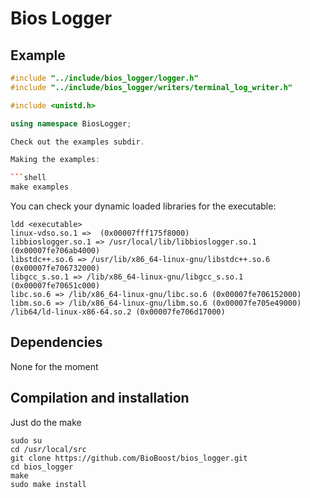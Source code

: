 # Bios Logger


## Example

```C++
#include "../include/bios_logger/logger.h"
#include "../include/bios_logger/writers/terminal_log_writer.h"

#include <unistd.h>

using namespace BiosLogger;

Check out the examples subdir.

Making the examples:

```shell
make examples
```

You can check your dynamic loaded libraries for the executable:

```shell
ldd <executable>
linux-vdso.so.1 =>  (0x00007fff175f8000)
libbioslogger.so.1 => /usr/local/lib/libbioslogger.so.1 (0x00007fe706ab4000)
libstdc++.so.6 => /usr/lib/x86_64-linux-gnu/libstdc++.so.6 (0x00007fe706732000)
libgcc_s.so.1 => /lib/x86_64-linux-gnu/libgcc_s.so.1 (0x00007fe70651c000)
libc.so.6 => /lib/x86_64-linux-gnu/libc.so.6 (0x00007fe706152000)
libm.so.6 => /lib/x86_64-linux-gnu/libm.so.6 (0x00007fe705e49000)
/lib64/ld-linux-x86-64.so.2 (0x00007fe706d17000)
```

## Dependencies

None for the moment

## Compilation and installation

Just do the make

```shell
sudo su
cd /usr/local/src
git clone https://github.com/BioBoost/bios_logger.git
cd bios_logger
make
sudo make install
```
